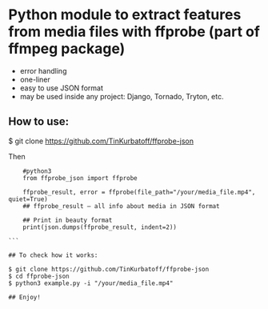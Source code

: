 # Python module to extract features from media files with ffprobe (part of ffmpeg package)

- error handling
- one-liner
- easy to use JSON format
- may be used inside any project: Django, Tornado, Tryton, etc.

## How to use:

$ git clone https://github.com/TinKurbatoff/ffprobe-json

Then
````
    #python3
    from ffprobe_json import ffprobe

    ffprobe_result, error = ffprobe(file_path="/your/media_file.mp4", quiet=True)
    ## ffprobe_result — all info about media in JSON format

    ## Print in beauty format
    print(json.dumps(ffprobe_result, indent=2)) 

```

## To check how it works:

$ git clone https://github.com/TinKurbatoff/ffprobe-json
$ cd ffprobe-json
$ python3 example.py -i "/your/media_file.mp4"

## Enjoy!